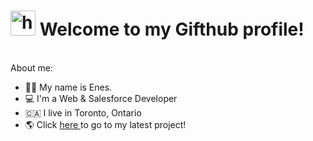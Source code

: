 <h1> <img src="https://media2.giphy.com/media/uL5P9fPUHmqwphj6Qy/200w.webp?cid=ecf05e47m34dlu4b9l7772cs2hweqc6fh222jn85ynixad7d&rid=200w.webp&ct=s" alt="hi gif" width="40px"> Welcome to my Gifthub profile! </h1>
<br>
About me:
<ul>
  <li>👨🏻‍ My name is Enes. </li>
  <li>💻 I'm a Web & Salesforce Developer </li>
   <li>🇨🇦 I live in Toronto, Ontario </li>
   <li> 
    🌎 Click
   <a href="https://menesuygun.github.io/Country_Picker/" target="_blank" >  here  </a>
   to go to my latest project!
   </li>
</ul>
<img src="https://media1.giphy.com/media/DivlOk2S7HzyOTc7my/giphy.gif?cid=ecf05e47owhket001fz6sul7dxhubflx1xexuve1k4f95ypx&rid=giphy.gif&ct=g" alt="" >


